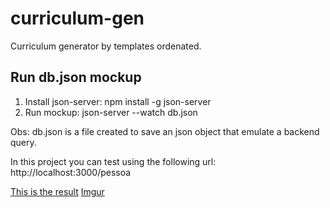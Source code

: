 # curriculum-gen
Curriculum generator by templates ordenated.

## Run db.json mockup
1. Install json-server: npm install -g json-server
2. Run mockup: json-server --watch db.json

Obs: db.json is a file created to save an json object that emulate a backend query.

In this project you can test using the following url: 
http://localhost:3000/pessoa

<u>This is the result</u>
[Imgur](https://i.imgur.com/yd6GgPC.png)